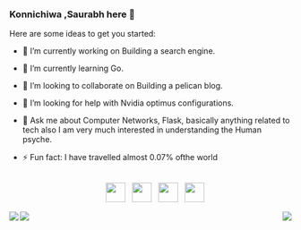 ### Konnichiwa ,Saurabh here 👋

Here are some ideas to get you started:

- 🔭 I’m currently working on Building a search engine.
- 🌱 I’m currently learning Go.
- 👯 I’m looking to collaborate on Building a pelican blog.
- 🤔 I’m looking for help with Nvidia optimus configurations.
- 💬 Ask me about Computer Networks, Flask, basically anything related to tech also I am very much interested in understanding the Human psyche. 
- ⚡ Fun fact: I have travelled almost 0.07% ofthe world
    
    <br>
    <div align="center">
    <a href="mailto:extremophilarum@gmail.com"><img height="35" src="https://raw.githubusercontent.com/EXTREMOPHILARUM/SuperTinyIcons/master/images/svg/gmail.svg"></a>&nbsp;&nbsp;
    <a href="https://linkedin.com/in/extremophilarum"><img height="35" src="https://raw.githubusercontent.com/EXTREMOPHILARUM/SuperTinyIcons/master/images/svg/linkedin.svg"></a>&nbsp;&nbsp;
    <a href="https://twitter.com/EXTREMOPHILARUM"><img height="35" src="https://raw.githubusercontent.com/EXTREMOPHILARUM/SuperTinyIcons/master/images/svg/twitter.svg"></a>&nbsp;&nbsp;
    <a href="https://instagram.com/extremophilarum"><img height="35" src="https://raw.githubusercontent.com/EXTREMOPHILARUM/SuperTinyIcons/master/images/svg/instagram.svg"></a>&nbsp;&nbsp;
    </div>


<a href="https://github.com/extremophilarum?tab=repositories">
<img align="left" src="https://github-readme-stats.vercel.app/api?username=extremophilarum&show_icons=true"/>
<a href="https://github.com/extremophilarum?tab=repositories">
<img align="right" src="https://github-readme-stats.vercel.app/api/top-langs/?username=extremophilarum&hide_langs_below=1"/>

<img src="https://metrics.lecoq.io/EXTREMOPHILARUM?base.header=0&base.activity=0&base.community=0&base.repositories=0&base.metadata=0&isocalendar=1&isocalendar.duration=full-year"/>


